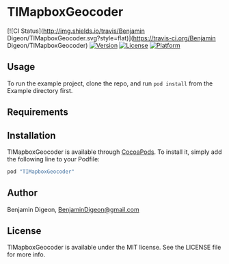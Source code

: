 # TIMapboxGeocoder

[![CI Status](http://img.shields.io/travis/Benjamin Digeon/TIMapboxGeocoder.svg?style=flat)](https://travis-ci.org/Benjamin Digeon/TIMapboxGeocoder)
[![Version](https://img.shields.io/cocoapods/v/TIMapboxGeocoder.svg?style=flat)](http://cocoapods.org/pods/TIMapboxGeocoder)
[![License](https://img.shields.io/cocoapods/l/TIMapboxGeocoder.svg?style=flat)](http://cocoapods.org/pods/TIMapboxGeocoder)
[![Platform](https://img.shields.io/cocoapods/p/TIMapboxGeocoder.svg?style=flat)](http://cocoapods.org/pods/TIMapboxGeocoder)

## Usage

To run the example project, clone the repo, and run `pod install` from the Example directory first.

## Requirements

## Installation

TIMapboxGeocoder is available through [CocoaPods](http://cocoapods.org). To install
it, simply add the following line to your Podfile:

```ruby
pod "TIMapboxGeocoder"
```

## Author

Benjamin Digeon, BenjaminDigeon@gmail.com

## License

TIMapboxGeocoder is available under the MIT license. See the LICENSE file for more info.
